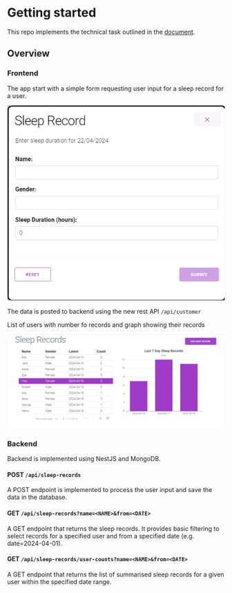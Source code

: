 # Getting started

This repo implements the technical task outlined in the [document](./CHALLENGE.md).

## Overview

### Frontend

The app start with a simple form requesting user input for a sleep record for a user.

![Input form](./docs/screenshot.png "Input form")

The data is posted to backend using the new rest API `/api/customer`

List of users with number fo records and graph showing their records

![List and Graph](./docs/listandgraph.png "List and Graph")

### Backend

Backend is implemented using NestJS and MongoDB.

#### POST `/api/sleep-records`

A POST endpoint is implemented to process the user input and save the data in the database.

#### GET `/api/sleep-records?name=<NAME>&from=<DATE>`

A GET endpoint that returns the sleep records. It provides basic filtering to select records for a specified user and from a specified date (e.g. date=2024-04-01).

#### GET `/api/sleep-records/user-counts?name=<NAME>&from=<DATE>`

A GET endpoint that returns the list of summarised sleep records for a given user within the specified date range.
